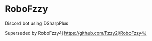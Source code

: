 # RoboFzzy
Discord bot using DSharpPlus

Superseded by RoboFzzy4j https://github.com/Fzzy2j/RoboFzzy4J
